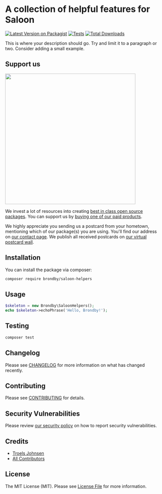 # A collection of helpful features for Saloon

[![Latest Version on Packagist](https://img.shields.io/packagist/v/brondby/saloon-helpers.svg?style=flat-square)](https://packagist.org/packages/brondby/saloon-helpers)
[![Tests](https://img.shields.io/github/actions/workflow/status/brondby/saloon-helpers/run-tests.yml?branch=main&label=tests&style=flat-square)](https://github.com/brondby/saloon-helpers/actions/workflows/run-tests.yml)
[![Total Downloads](https://img.shields.io/packagist/dt/brondby/saloon-helpers.svg?style=flat-square)](https://packagist.org/packages/brondby/saloon-helpers)

This is where your description should go. Try and limit it to a paragraph or two. Consider adding a small example.

## Support us

[<img src="https://github-ads.s3.eu-central-1.amazonaws.com/saloon-helpers.jpg?t=1" width="419px" />](https://spatie.be/github-ad-click/saloon-helpers)

We invest a lot of resources into creating [best in class open source packages](https://spatie.be/open-source). You can support us by [buying one of our paid products](https://spatie.be/open-source/support-us).

We highly appreciate you sending us a postcard from your hometown, mentioning which of our package(s) you are using. You'll find our address on [our contact page](https://spatie.be/about-us). We publish all received postcards on [our virtual postcard wall](https://spatie.be/open-source/postcards).

## Installation

You can install the package via composer:

```bash
composer require brondby/saloon-helpers
```

## Usage

```php
$skeleton = new Brondby\SaloonHelpers();
echo $skeleton->echoPhrase('Hello, Brondby!');
```

## Testing

```bash
composer test
```

## Changelog

Please see [CHANGELOG](CHANGELOG.md) for more information on what has changed recently.

## Contributing

Please see [CONTRIBUTING](https://github.com/spatie/.github/blob/main/CONTRIBUTING.md) for details.

## Security Vulnerabilities

Please review [our security policy](../../security/policy) on how to report security vulnerabilities.

## Credits

- [Troels Johnsen](https://github.com/carnevalle)
- [All Contributors](../../contributors)

## License

The MIT License (MIT). Please see [License File](LICENSE.md) for more information.
